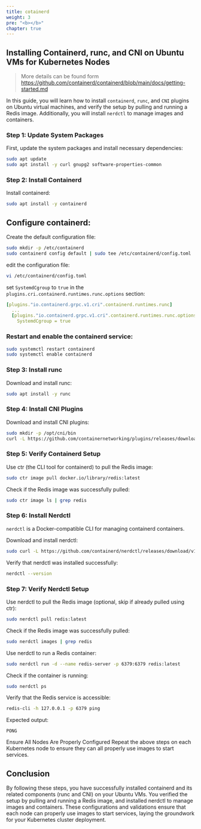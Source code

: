 ```yaml
---
title: cotainerd
weight: 3
pre: "<b></b>"
chapter: true
---
```


## Installing Containerd, runc, and CNI on Ubuntu VMs for Kubernetes Nodes

> More details can be found form https://github.com/containerd/containerd/blob/main/docs/getting-started.md

In this guide, you will learn how to install `containerd`, `runc`, and `CNI` plugins on Ubuntu virtual machines, and verify the setup by pulling and running a Redis image. Additionally, you will install `nerdctl` to manage images and containers.

### Step 1: Update System Packages

First, update the system packages and install necessary dependencies:

```sh
sudo apt update
sudo apt install -y curl gnupg2 software-properties-common
```

### Step 2: Install Containerd
Install containerd:

```sh
sudo apt install -y containerd
```

## Configure containerd:

Create the default configuration file:

```sh
sudo mkdir -p /etc/containerd
sudo containerd config default | sudo tee /etc/containerd/config.toml
```

edit the configuration file:

```sh
vi /etc/containerd/config.toml
```

set `SystemdCgroup` to `true` in the `plugins.cri.containerd.runtimes.runc.options` section:

```yaml
[plugins."io.containerd.grpc.v1.cri".containerd.runtimes.runc]
  ...
  [plugins."io.containerd.grpc.v1.cri".containerd.runtimes.runc.options]
    SystemdCgroup = true
```


### Restart and enable the containerd service:

```sh
sudo systemctl restart containerd
sudo systemctl enable containerd
```

### Step 3: Install runc
Download and install runc:

```sh
sudo apt install -y runc
```

### Step 4: Install CNI Plugins

Download and install CNI plugins:

```sh
sudo mkdir -p /opt/cni/bin
curl -L https://github.com/containernetworking/plugins/releases/download/v1.1.1/cni-plugins-linux-amd64-v1.1.1.tgz | sudo tar -C /opt/cni/bin -xz
```

### Step 5: Verify Containerd Setup
Use ctr (the CLI tool for containerd) to pull the Redis image:

```sh
sudo ctr image pull docker.io/library/redis:latest
```

Check if the Redis image was successfully pulled:

```sh
sudo ctr image ls | grep redis
```

### Step 6: Install Nerdctl

`nerdctl` is a Docker-compatible CLI for managing containerd containers.

Download and install nerdctl:

```sh
sudo curl -L https://github.com/containerd/nerdctl/releases/download/v1.2.0/nerdctl-1.2.0-linux-amd64.tar.gz | sudo tar -C /usr/local/bin -xz
```

Verify that nerdctl was installed successfully:

```sh
nerdctl --version
```

### Step 7: Verify Nerdctl Setup
Use nerdctl to pull the Redis image (optional, skip if already pulled using ctr):

```sh
sudo nerdctl pull redis:latest
```

Check if the Redis image was successfully pulled:

```sh
sudo nerdctl images | grep redis
```
Use nerdctl to run a Redis container:

```sh
sudo nerdctl run -d --name redis-server -p 6379:6379 redis:latest
```
Check if the container is running:

```sh
sudo nerdctl ps
```
Verify that the Redis service is accessible:

```sh
redis-cli -h 127.0.0.1 -p 6379 ping
```

Expected output:

```
PONG
```

Ensure All Nodes Are Properly Configured
Repeat the above steps on each Kubernetes node to ensure they can all properly use images to start services.

## Conclusion
By following these steps, you have successfully installed containerd and its related components (runc and CNI) on your Ubuntu VMs. You verified the setup by pulling and running a Redis image, and installed nerdctl to manage images and containers. These configurations and validations ensure that each node can properly use images to start services, laying the groundwork for your Kubernetes cluster deployment.